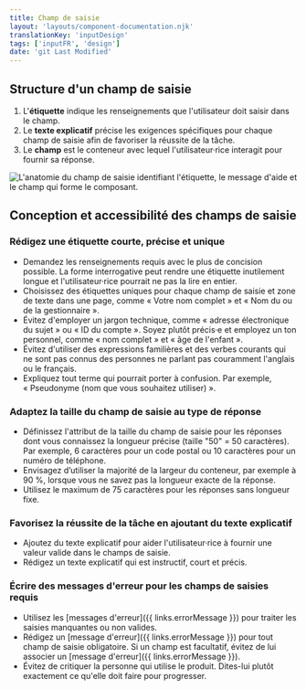 ```yaml
---
title: Champ de saisie
layout: 'layouts/component-documentation.njk'
translationKey: 'inputDesign'
tags: ['inputFR', 'design']
date: 'git Last Modified'
---
```


## Structure d'un champ de saisie

<ol class="anatomy-list">
  <li>L'<strong>étiquette</strong> indique les renseignements que l'utilisateur doit saisir dans le champ. </li>
  <li>Le <strong>texte explicatif</strong> précise les exigences spécifiques pour chaque champ de saisie afin de favoriser la réussite de la tâche.</li>
  <li>Le <strong>champ</strong> est le conteneur avec lequel l'utilisateur·rice interagit pour fournir sa réponse.</li>
</ol>

<img class="b-sm b-default p-300" src="/images/fr/components/anatomy/gcds-input-anatomy.svg" alt="L'anatomie du champ de saisie identifiant l'étiquette, le message d'aide et le champ qui forme le composant."/>

## Conception et accessibilité des champs de saisie

### Rédigez une étiquette courte, précise et unique

- Demandez les renseignements requis avec le plus de concision possible. La forme interrogative peut rendre une étiquette inutilement longue et l'utilisateur·rice pourrait ne pas la lire en entier.
- Choisissez des étiquettes uniques pour chaque champ de saisie et zone de texte dans une page, comme «&nbsp;Votre nom complet&nbsp;» et «&nbsp;Nom du ou de la gestionnaire&nbsp;».
- Évitez d'employer un jargon technique, comme «&nbsp;adresse électronique du sujet&nbsp;» ou «&nbsp;ID du compte&nbsp;». Soyez plutôt précis·e et employez un ton personnel, comme «&nbsp;nom complet&nbsp;» et «&nbsp;âge de l'enfant&nbsp;».
- Évitez d'utiliser des expressions familières et des verbes courants qui ne sont pas connus des personnes ne parlant pas couramment l'anglais ou le français.
- Expliquez tout terme qui pourrait porter à confusion. Par exemple, «&nbsp;Pseudonyme (nom que vous souhaitez utiliser)&nbsp;».

### Adaptez la taille du champ de saisie au type de réponse

- Définissez l'attribut de la taille du champ de saisie pour les réponses dont vous connaissez la longueur précise (taille "50" = 50 caractères). Par exemple, 6 caractères pour un code postal ou 10 caractères pour un numéro de téléphone.
- Envisagez d’utiliser la majorité de la largeur du conteneur, par exemple à 90 %, lorsque vous ne savez pas la longueur exacte de la réponse.
- Utilisez le maximum de 75 caractères pour les réponses sans longueur fixe.

### Favorisez la réussite de la tâche en ajoutant du texte explicatif

- Ajoutez du texte explicatif pour aider l'utilisateur·rice à fournir une valeur valide dans le champs de saisie.
- Rédigez un texte explicatif qui est instructif, court et précis.

### Écrire des messages d'erreur pour les champs de saisies requis

- Utilisez les \[messages d'erreur\]({{ links.errorMessage }}) pour traiter les saisies manquantes ou non valides.
- Rédigez un \[message d'erreur\]({{ links.errorMessage }}) pour tout champ de saisie obligatoire. Si un champ est facultatif, évitez de lui associer un \[message d'erreur\]({{ links.errorMessage }}).
- Évitez de critiquer la personne qui utilise le produit. Dites-lui plutôt exactement ce qu'elle doit faire pour progresser.
